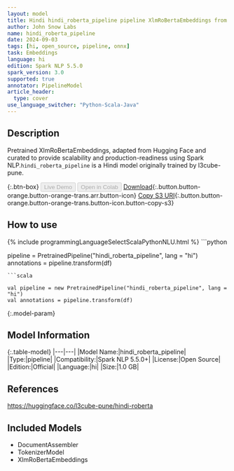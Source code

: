 ```yaml
---
layout: model
title: Hindi hindi_roberta_pipeline pipeline XlmRoBertaEmbeddings from l3cube-pune
author: John Snow Labs
name: hindi_roberta_pipeline
date: 2024-09-03
tags: [hi, open_source, pipeline, onnx]
task: Embeddings
language: hi
edition: Spark NLP 5.5.0
spark_version: 3.0
supported: true
annotator: PipelineModel
article_header:
  type: cover
use_language_switcher: "Python-Scala-Java"
---
```


## Description

Pretrained XlmRoBertaEmbeddings, adapted from Hugging Face and curated to provide scalability and production-readiness using Spark NLP.`hindi_roberta_pipeline` is a Hindi model originally trained by l3cube-pune.

{:.btn-box}
<button class="button button-orange" disabled>Live Demo</button>
<button class="button button-orange" disabled>Open in Colab</button>
[Download](https://s3.amazonaws.com/auxdata.johnsnowlabs.com/public/models/hindi_roberta_pipeline_hi_5.5.0_3.0_1725390654491.zip){:.button.button-orange.button-orange-trans.arr.button-icon}
[Copy S3 URI](s3://auxdata.johnsnowlabs.com/public/models/hindi_roberta_pipeline_hi_5.5.0_3.0_1725390654491.zip){:.button.button-orange.button-orange-trans.button-icon.button-copy-s3}

## How to use



<div class="tabs-box" markdown="1">
{% include programmingLanguageSelectScalaPythonNLU.html %}
```python

pipeline = PretrainedPipeline("hindi_roberta_pipeline", lang = "hi")
annotations =  pipeline.transform(df)   

```
```scala

val pipeline = new PretrainedPipeline("hindi_roberta_pipeline", lang = "hi")
val annotations = pipeline.transform(df)

```
</div>

{:.model-param}
## Model Information

{:.table-model}
|---|---|
|Model Name:|hindi_roberta_pipeline|
|Type:|pipeline|
|Compatibility:|Spark NLP 5.5.0+|
|License:|Open Source|
|Edition:|Official|
|Language:|hi|
|Size:|1.0 GB|

## References

https://huggingface.co/l3cube-pune/hindi-roberta

## Included Models

- DocumentAssembler
- TokenizerModel
- XlmRoBertaEmbeddings